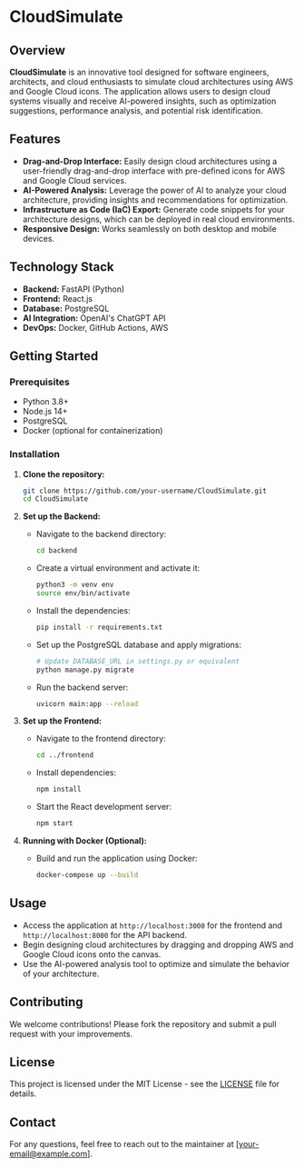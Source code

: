 # CloudSimulate

## Overview

**CloudSimulate** is an innovative tool designed for software engineers, architects, and cloud enthusiasts to simulate cloud architectures using AWS and Google Cloud icons. The application allows users to design cloud systems visually and receive AI-powered insights, such as optimization suggestions, performance analysis, and potential risk identification.

## Features

- **Drag-and-Drop Interface:** Easily design cloud architectures using a user-friendly drag-and-drop interface with pre-defined icons for AWS and Google Cloud services.
- **AI-Powered Analysis:** Leverage the power of AI to analyze your cloud architecture, providing insights and recommendations for optimization.
- **Infrastructure as Code (IaC) Export:** Generate code snippets for your architecture designs, which can be deployed in real cloud environments.
- **Responsive Design:** Works seamlessly on both desktop and mobile devices.

## Technology Stack

- **Backend:** FastAPI (Python)
- **Frontend:** React.js
- **Database:** PostgreSQL
- **AI Integration:** OpenAI's ChatGPT API
- **DevOps:** Docker, GitHub Actions, AWS

## Getting Started

### Prerequisites

- Python 3.8+
- Node.js 14+
- PostgreSQL
- Docker (optional for containerization)

### Installation

1. **Clone the repository:**

    ```bash
    git clone https://github.com/your-username/CloudSimulate.git
    cd CloudSimulate
    ```

2. **Set up the Backend:**

    - Navigate to the backend directory:
    
        ```bash
        cd backend
        ```

    - Create a virtual environment and activate it:

        ```bash
        python3 -m venv env
        source env/bin/activate
        ```

    - Install the dependencies:

        ```bash
        pip install -r requirements.txt
        ```

    - Set up the PostgreSQL database and apply migrations:

        ```bash
        # Update DATABASE_URL in settings.py or equivalent
        python manage.py migrate
        ```

    - Run the backend server:

        ```bash
        uvicorn main:app --reload
        ```

3. **Set up the Frontend:**

    - Navigate to the frontend directory:

        ```bash
        cd ../frontend
        ```

    - Install dependencies:

        ```bash
        npm install
        ```

    - Start the React development server:

        ```bash
        npm start
        ```

4. **Running with Docker (Optional):**

    - Build and run the application using Docker:

        ```bash
        docker-compose up --build
        ```

## Usage

- Access the application at `http://localhost:3000` for the frontend and `http://localhost:8000` for the API backend.
- Begin designing cloud architectures by dragging and dropping AWS and Google Cloud icons onto the canvas.
- Use the AI-powered analysis tool to optimize and simulate the behavior of your architecture.

## Contributing

We welcome contributions! Please fork the repository and submit a pull request with your improvements.

## License

This project is licensed under the MIT License - see the [LICENSE](LICENSE) file for details.

## Contact

For any questions, feel free to reach out to the maintainer at [your-email@example.com].

